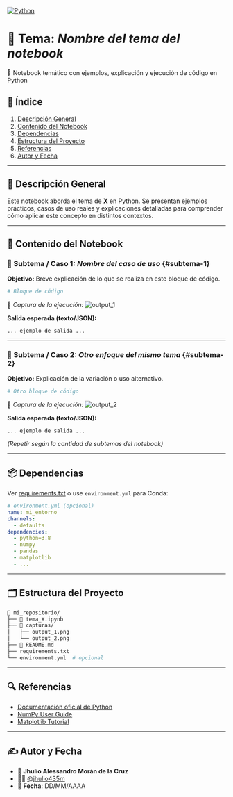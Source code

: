 [![Python](https://img.shields.io/badge/python-3.12%2B-blue)](https://www.python.org/)
<!--[![Binder](https://mybinder.org/badge_logo.svg)](https://mybinder.org/)
[![Open In Colab](https://colab.research.google.com/assets/colab-badge.svg)](ruta_al_notebook)
-->

# 🧠 Tema: *Nombre del tema del notebook*

<!-- toc -->

<!-- tocstop -->

📓 Notebook temático con ejemplos, explicación y ejecución de código en Python

## 📌 Índice

1. [Descripción General](#🧾-descripción-general)
2. [Contenido del Notebook](#📘-contenido-del-notebook)
3. [Dependencias](#📦-dependencias)
4. [Estructura del Proyecto](#🗂️-estructura-del-proyecto)
5. [Referencias](#🔍-referencias)
6. [Autor y Fecha](#✍️-autor-y-fecha)

---

<!-- descripción-general -->

## 🧾 Descripción General

Este notebook aborda el tema de **X** en Python. Se presentan ejemplos prácticos, casos de uso reales y explicaciones detalladas para comprender cómo aplicar este concepto en distintos contextos.

---

<!-- contenido-del-notebook -->

## 📘 Contenido del Notebook

### 🔹 Subtema / Caso 1: *Nombre del caso de uso* {#subtema-1}

**Objetivo:** Breve explicación de lo que se realiza en este bloque de código.

```python
# Bloque de código
```

📸 *Captura de la ejecución:*
![output\_1](capturas/output_1.png)

**Salida esperada (texto/JSON):**

```text
... ejemplo de salida ...
```

---

### 🔹 Subtema / Caso 2: *Otro enfoque del mismo tema* {#subtema-2}

**Objetivo:** Explicación de la variación o uso alternativo.

```python
# Otro bloque de código
```

📸 *Captura de la ejecución:*
![output\_2](capturas/output_2.png)

**Salida esperada (texto/JSON):**

```text
... ejemplo de salida ...
```

*(Repetir según la cantidad de subtemas del notebook)*

---

<!-- dependencias -->

## 📦 Dependencias

Ver [requirements.txt](requirements.txt) o use `environment.yml` para Conda:

```yaml
# environment.yml (opcional)
name: mi_entorno
channels:
  - defaults
dependencies:
  - python=3.8
  - numpy
  - pandas
  - matplotlib
  - ...
```

---

<!-- estructura-del-proyecto -->

## 🗂️ Estructura del Proyecto

```bash
📁 mi_repositorio/
├── 📓 tema_X.ipynb
├── 📸 capturas/
│   ├── output_1.png
│   └── output_2.png
├── 📜 README.md
├── requirements.txt
└── environment.yml  # opcional
```

---

<!-- referencias -->

## 🔍 Referencias

* [Documentación oficial de Python](https://docs.python.org/3/)
* [NumPy User Guide](https://numpy.org/doc/)
* [Matplotlib Tutorial](https://matplotlib.org/stable/tutorials/index.html)

---

<!-- autor-y-fecha -->

## ✍️ Autor y Fecha

* 👤 **Jhulio Alessandro Morán de la Cruz**
* 🧑‍💻 [@jhulio435m](https://github.com/jhulio435m)
* 📅 **Fecha**: DD/MM/AAAA
